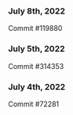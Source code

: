 ### July 8th, 2022

Commit #119880

### July 5th, 2022

Commit #314353


### July 4th, 2022

Commit #72281

